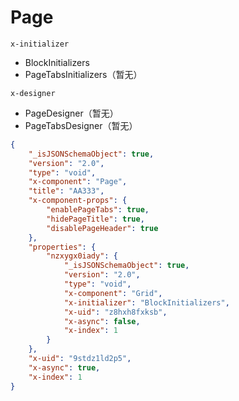 # Page

`x-initializer` 

- BlockInitializers
- PageTabsInitializers（暂无）

`x-designer`

- PageDesigner（暂无）
- PageTabsDesigner（暂无）

```json
{
    "_isJSONSchemaObject": true,
    "version": "2.0",
    "type": "void",
    "x-component": "Page",
    "title": "AA333",
    "x-component-props": {
        "enablePageTabs": true,
        "hidePageTitle": true,
        "disablePageHeader": true
    },
    "properties": {
        "nzxygx0iady": {
            "_isJSONSchemaObject": true,
            "version": "2.0",
            "type": "void",
            "x-component": "Grid",
            "x-initializer": "BlockInitializers",
            "x-uid": "z8hxh8fxksb",
            "x-async": false,
            "x-index": 1
        }
    },
    "x-uid": "9stdz1ld2p5",
    "x-async": true,
    "x-index": 1
}
```